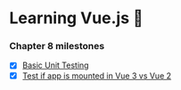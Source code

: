 # Learning Vue.js :tada:

### Chapter 8 milestones

- [x] [Basic Unit Testing](/basics/tests/unit/App.spec.js/)
- [x] [Test if app is mounted in Vue 3 vs Vue 2](../../tree/chapter-8/basics/tests/unit/App.spec.js#L12-#L25)
